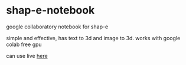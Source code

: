 # shap-e-notebook
google collaboratory notebook for shap-e

simple and effective, has text to 3d and image to 3d. works with google colab free gpu

can use live [here](https://colab.research.google.com/github/Logan-010/shap-e-notebook/blob/main/shap-e.ipynb)
